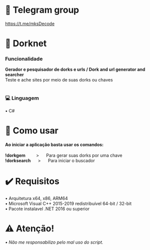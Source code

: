 # 📩 Telegram group
https://t.me/mksDecode
# 📡 Dorknet
<h3>Funcionalidade</h3>
<strong>Gerador e pesquisador de dorks e urls / Dork and url generator and searcher</strong><br>
Teste e ache sites por meio de suas dorks ou chaves <br><br>

<h3> 💻 Linguagem</h3>
• C#

# 📜 Como usar
<strong><h4>Ao iniciar a aplicação basta usar os comandos: </h4></strong>

<strong>  !dorkgem   </strong> &nbsp;&nbsp;&nbsp;&nbsp;&nbsp;&nbsp;&nbsp; > &nbsp;&nbsp;&nbsp;&nbsp; Para gerar suas dorks por uma chave<br>
<strong>  !dorksearch</strong> &nbsp;&nbsp;&nbsp;&nbsp; > &nbsp;&nbsp;&nbsp;&nbsp; Para iniciar o buscador<br>

# ✔️ Requisitos 
• Arquitetura x64, x86, ARM64 <br> 
• Microsoft Visual C++ 2015-2019 redistribuível 64-bit / 32-bit <br>
• Pacote instalavel .NET 2016 ou superior 


# ⚠️ Atenção!
<i> • Não me responsabilizo pelo mal uso do script. </i><br><br>
